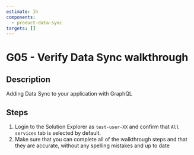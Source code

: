 ```yaml
---
estimate: 1h
components:
  - product-data-sync
targets: []
---
```


# G05 - Verify Data Sync walkthrough

## Description

Adding Data Sync to your application with GraphQL

## Steps

1. Login to the Solution Explorer as `test-user-XX` and confirm that `All services` tab is selected by default.
2. Make sure that you can complete all of the walkthrough steps and that they are accurate, without any spelling mistakes and up to date
